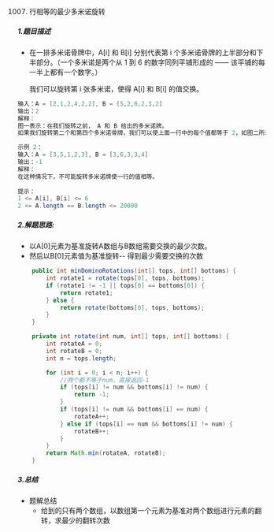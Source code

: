 1007. 行相等的最少多米诺旋转

##### 1.题目描述

- 在一排多米诺骨牌中，A[i] 和 B[i] 分别代表第 i 个多米诺骨牌的上半部分和下半部分。（一个多米诺是两个从 1 到 6 的数字同列平铺形成的 —— 该平铺的每一半上都有一个数字。）

  我们可以旋转第 i 张多米诺，使得 A[i] 和 B[i] 的值交换。


~~~java
输入：A = [2,1,2,4,2,2], B = [5,2,6,2,3,2]
输出：2
解释：
图一表示：在我们旋转之前， A 和 B 给出的多米诺牌。
如果我们旋转第二个和第四个多米诺骨牌，我们可以使上面一行中的每个值都等于 2，如图二所示。

示例 2：
输入：A = [3,5,1,2,3], B = [3,6,3,3,4]
输出：-1
解释：
在这种情况下，不可能旋转多米诺牌使一行的值相等。
 
提示：
1 <= A[i], B[i] <= 6
2 <= A.length == B.length <= 20000
~~~

##### 2.解题思路:

- 以A[0]元素为基准旋转A数组与B数组需要交换的最少次数。
- 然后以B[0]元素值为基准旋转-- 得到最少需要交换的次数

~~~java
    public int minDominoRotations(int[] tops, int[] bottoms) {
        int rotate1 = rotate(tops[0], tops, bottoms);
        if (rotate1 != -1 || tops[0] == bottoms[0]) {
            return rotate1;
        } else {
            return rotate(bottoms[0], tops, bottoms);
        }
    }

    private int rotate(int num, int[] tops, int[] bottoms) {
        int rotateA = 0;
        int rotateB = 0;
        int n = tops.length;

        for (int i = 0; i < n; i++) {
            //两个都不等于num，直接返回-1
            if (tops[i] != num && bottoms[i] != num) {
                return -1;
            }
            if (tops[i] != num && bottoms[i] == num) {
                rotateA++;
            } else if (tops[i] == num && bottoms[i] != num) {
                rotateB++;
            }
        }
        return Math.min(rotateA, rotateB);
    }

~~~

##### 3.总结

- 题解总结
  - 给到的只有两个数组，以数组第一个元素为基准对两个数组进行元素的翻转，求最少的翻转次数

